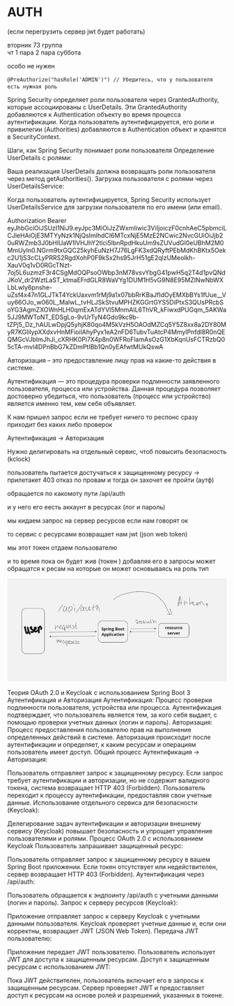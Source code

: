 # AUTH
(если перегрузить сервер jwt будет работать)

вторник 73 группа  
чт 1 пара 2 пара 
суббота 

особо не нужен 

    @PreAuthorize("hasRole('ADMIN')") // Убедитесь, что у пользователя есть нужная роль

Spring Security определяет роли пользователя через GrantedAuthority, которые ассоциированы с UserDetails. Эти GrantedAuthority добавляются к Authentication объекту во время процесса аутентификации. Когда пользователь аутентифицируется, его роли и привилегии (Authorities) добавляются в Authentication объект и хранятся в SecurityContext.

Шаги, как Spring Security понимает роли пользователя
Определение UserDetails с ролями:

Ваша реализация UserDetails должна возвращать роли пользователя через метод getAuthorities().
Загрузка пользователя с ролями через UserDetailsService:

Когда пользователь аутентифицируется, Spring Security использует UserDetailsService для загрузки пользователя по его имени (или email).

Authorization Bearer eyJhbGciOiJSUzI1NiJ9.eyJpc3MiOiJzZWxmIiwic3ViIjoiczF0cnhAeC5pbmciLCJleHAiOjE3MTYyNzk1NjQsImlhdCI6MTcxNjE5MzE2NCwic2NvcGUiOiJjb20uRWZmb3J0bHlUaW1lVHJhY2tlci5lbnRpdHkuUm9sZUVudGl0eUBhM2M0MmUyIn0.NGrm9txGQC25kyhEuNzH7J76LgFK3xdQRyftPEbMdKhBKtx5Oekc2U1jS3cCLyPRRS2RgdXohP0F9kSx2hs95JrH51gE2qlzUMeolkh-XauV0q1vD0RGcTNzt-7oj5L6uzmzF3r4CSgMdOQPsoOWbp3nM78vsvYbgG41pwH5q2T4d1pvQNdJKoV_dr2WztLaST_ktmaEFrdGLR8WaVYg1DUM1H5vG9N8E95MZlNwNbWXLbLwly6pnshe-uZsf4x47n1GLJTkT4YckUaxvm1rMj9a1x07bbRrKBaJfIdOyEMXbBYs1fUue__Vuy66OJo_w060L_MalwL_tvHLJSkStvuMPHZKGGrtGYS5DiPtxS3QUsPRcbSoYG3AgmZXOWnHLH0qmExATdYVI5MnmAlL6ThVR_kFiwxdPUGqm_5AKWa5JJ9MWToNT_EDSgLo-9vUrTyN4Gdo9kc9b-tZPj5_Dz_hAULwDpjQ5yhjK80qo4M5kVzH5OAOdMZCq5Y5Z8xx8a2DY80MyR7KGlilypXXdxvHnMFioilAhyPyx1eA2nFD6TubvTuAtcP4MmylPnfdl8R0nQEQMGcVJbImJhJi_cXRHK0Pi7X4p8n0WFRoFlamAsOzG1XbKqnUsFCTRzbQ05cTA-mvl4DPnBbG7kZDmPtIBb1Qn0yEAfwtMUkQswA

Авторизация – это предоставление лицу прав на какие-то действия в
системе.    

Аутентификация — это процедура проверки подлинности заявленного
пользователя, процесса или устройства. Данная процедура позволяет
достоверно убедиться, что пользователь (процесс или устройство) является
именно тем, кем себя объявляет.


К нам пришел запрос если не требует ничего то респонс сразу приходит без каких либо проверок 

Аутентификация -> Авторизация

Нужно делигировать на отдельный сервис, чтоб повысить безопасность
(kclock)

пользователь пытается достучаться к защищенному ресурсу -> прилетакет 403 отказ по провам и тогда он захочет ее пройти (аутф)

обращается по какомоту пути /api/auth 


и у него его еесть аккаунт в ресурсах (лог и пароль)

мы кидаем запрос на сервер ресурсов если нам говорят ок 


то сервис с ресурсами возвращает нам jwt (json web token) 

мы этот токен отдаем пользователю 

и то время пока он будет жив (токен ) добавляя его в  запросы может обращатся к ресам на которые он может основываясь на роль тип

![auth.png](img%2Fauth.png)



Теория OAuth 2.0 и Keycloak с использованием Spring Boot 3
Аутентификация и Авторизация
Аутентификация: Процесс проверки подлинности пользователя, устройства или процесса. Аутентификация подтверждает, что пользователь является тем, за кого себя выдает, с помощью проверки учетных данных (логин и пароль).
Авторизация: Процесс предоставления пользователю прав на выполнение определенных действий в системе. Авторизация происходит после аутентификации и определяет, к каким ресурсам и операциям пользователь имеет доступ.
Общий процесс
Аутентификация -> Авторизация:

Пользователь отправляет запрос к защищенному ресурсу.
Если запрос требует аутентификации и авторизации, но не содержит валидного токена, система возвращает HTTP 403 (Forbidden).
Пользователь переходит к процессу аутентификации, предоставляя свои учетные данные.
Использование отдельного сервиса для безопасности (Keycloak):

Делегирование задач аутентификации и авторизации внешнему сервису (Keycloak) повышает безопасность и упрощает управление пользователями и ролями.
Процесс OAuth 2.0 с использованием Keycloak
Пользователь запрашивает защищенный ресурс:

Пользователь отправляет запрос к защищенному ресурсу в вашем Spring Boot приложении.
Если токен отсутствует или недействителен, сервер возвращает HTTP 403 (Forbidden).
Аутентификация через /api/auth:

Пользователь обращается к эндпоинту /api/auth с учетными данными (логин и пароль).
Запрос к серверу ресурсов (Keycloak):

Приложение отправляет запрос к серверу Keycloak с учетными данными пользователя.
Keycloak проверяет учетные данные и, если они корректны, возвращает JWT (JSON Web Token).
Передача JWT пользователю:

Приложение передает JWT пользователю.
Пользователь использует JWT для доступа к защищенным ресурсам.
Доступ к защищенным ресурсам с использованием JWT:

Пока JWT действителен, пользователь включает его в запросы к защищенным ресурсам.
Сервер проверяет JWT и предоставляет доступ к ресурсам на основе ролей и разрешений, указанных в токене.